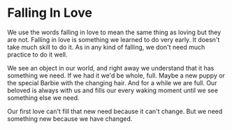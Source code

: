 # Falling In Love

We use the words falling in love to mean
the same thing as loving but they are not.
Falling in love is something we learned to do
very early. It doesn't take much skill to do it.
As in any kind of falling, we don't need much 
practice to do it well.

We see an object in our world, and right
away we understand that it has something
we need. If we had it we'd be whole, full.
Maybe a new puppy or the special Barbie
with the changing hair. And for a while we
are full. Our beloved is always with us and 
fills our every waking moment until we see
something else we need. 

Our first love can't fill that new need 
because it can't change. But we need 
something new because we have changed.
